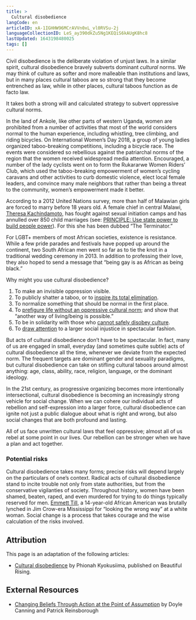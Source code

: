 ```yaml
---
title: >
  Cultural disobedience
langCode: en
articleID: xA-1IGHHW96MCrAVVn0xL_vl0RVSu-2j
languageCollectionID: LeS_ay390dkZu5Ng1KEQiS6kAUgK8hc8
lastUpdated: 1643198480025
tags: []
---
```


Civil disobedience is the deliberate violation of unjust laws. In a similar spirit, cultural disobedience bravely subverts dominant _cultural_ norms. We may think of culture as softer and more malleable than institutions and laws, but in many places cultural taboos are so strong that they become entrenched as law, while in other places, cultural taboos function as de facto law.

It takes both a strong will and calculated strategy to subvert oppressive cultural norms.

In the land of Ankole, like other parts of western Uganda, women are prohibited from a number of activities that most of the world considers normal to the human experience, including whistling, tree climbing, and riding bicycles. On International Women’s Day 2018, a group of young ladies organized taboo-breaking competitions, including a bicycle race. The events were considered so rebellious against the patriarchal norms of the region that the women received widespread media attention. Encouraged, a number of the lady cyclists went on to form the Rukararwe Women Riders’ Club, which used the taboo-breaking empowerment of women’s cycling caravans and other activities to curb domestic violence, elect local female leaders, and convince many male neighbors that rather than being a threat to the community, women’s empowerment made it better.

According to a 2012 United Nations survey, more than half of Malawian girls are forced to marry before 18 years old. A female chief in central Malawi, [Theresa Kachindamoto](https://inhabitat.com/inhabitots/female-chief-in-malawi-breaks-up-850-child-marriages-and-sends-girls-back-to-school/), has fought against sexual initiation camps and has annulled over 850 child marriages (see: [PRINCIPLE: Use state power to build people power](https://beautifulrising.org/tool/use-state-power-to-build-people-power)). For this she has been dubbed “The Terminator.”

For LGBT+ members of most African societies, existence is resistance. While a few pride parades and festivals have popped up around the continent, two South African men went so far as to tie the knot in a traditional wedding ceremony in 2013. In addition to professing their love, they also hoped to send a message that “being gay is as African as being black.”

Why might you use cultural disobedience?

1.  To make an invisible oppression visible.
2.  To publicly shatter a taboo, or to [inspire its total elimination](https://www.nytimes.com/2017/09/26/world/middleeast/saudi-arabia-women-drive.html).
3.  To normalize something that should be normal in the first place.
4.  To [prefigure life without an oppressive cultural norm](https://www.theguardian.com/world/2011/sep/28/saudi-woman-lashed-defying-driving-ban); and show that “another way of living/being is possible.”
5.  To be in solidarity with those who [cannot safely disobey culture](https://everydayfeminism.com/2013/11/when-abortion-is-cultural-taboo/).
6.  To [draw attention](https://www.independent.co.uk/news/world/americas/us-politics/taking-a-knee-national-anthem-nfl-trump-why-meaning-origins-racism-us-colin-kaepernick-a8521741.html) to a larger social injustice in spectacular fashion.

But acts of cultural disobedience don’t have to be spectacular. In fact, many of us are engaged in small, everyday (and sometimes quite subtle) acts of cultural disobedience all the time, whenever we deviate from the expected norm. The frequent targets are dominant gender and sexuality paradigms, but cultural disobedience can take on stifling cultural taboos around almost anything: age, class, ability, race, religion, language, or the dominant ideology.

In the 21st century, as progressive organizing becomes more intentionally intersectional, cultural disobedience is becoming an increasingly strong vehicle for social change. When we can cohere our individual acts of rebellion and self-expression into a larger force, cultural disobedience can ignite not just a public dialogue about what is right and wrong, but also social changes that are both profound and lasting.

All of us face unwritten cultural laws that feel oppressive; almost all of us rebel at some point in our lives. Our rebellion can be stronger when we have a plan and act together.

### Potential risks

Cultural disobedience takes many forms; precise risks will depend largely on the particulars of one’s context. Radical acts of cultural disobedience stand to incite trouble not only from state authorities, but from the conservative vigilanties of society. Throughout history, women have been shamed, beaten, raped, and even murdered for trying to do things typically reserved for men. [Emmett Till](https://en.wikipedia.org/wiki/Emmett_Till), a 14-year-old African American was brutally lynched in Jim Crow-era Mississippi for “looking the wrong way” at a white woman. Social change is a process that takes courage and the wise calculation of the risks involved.

## Attribution

This page is an adaptation of the following articles:

-   [Cultural disobedience](https://beautifulrising.org/tool/cultural-disobedience) by Phionah Kyokusiima, published on Beautiful Rising.

## External Resources

-   [Changing Beliefs Through Action at the Point of Assumption](https://commonslibrary.org/points-of-intervention-changing-beliefs/) by Doyle Canning and Patrick Reinsborough